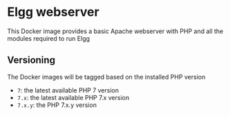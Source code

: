 Elgg webserver
==============

This Docker image provides a basic Apache webserver with PHP and all the modules required to run Elgg

Versioning
----------

The Docker images will be tagged based on the installed PHP version

- `7`: the latest available PHP 7 version
- `7.x`: the latest available PHP 7.x version
- `7.x.y`: the PHP 7.x.y version

